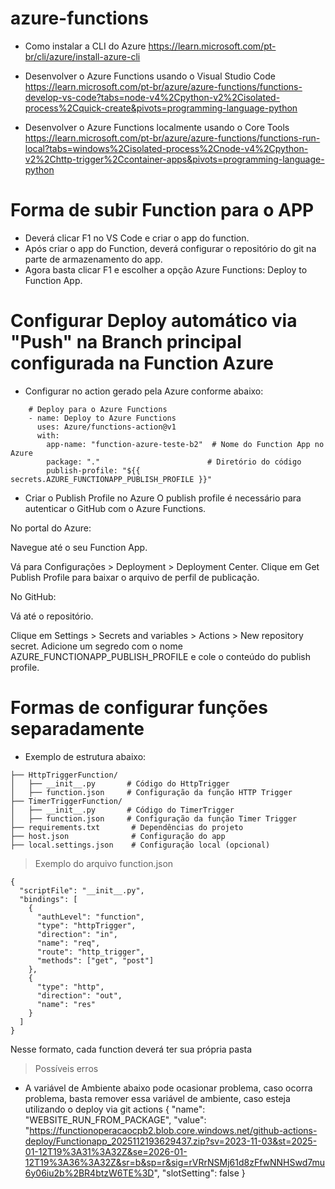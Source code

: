 # azure-functions

- Como instalar a CLI do Azure
https://learn.microsoft.com/pt-br/cli/azure/install-azure-cli

- Desenvolver o Azure Functions usando o Visual Studio Code
https://learn.microsoft.com/pt-br/azure/azure-functions/functions-develop-vs-code?tabs=node-v4%2Cpython-v2%2Cisolated-process%2Cquick-create&pivots=programming-language-python

- Desenvolver o Azure Functions localmente usando o Core Tools
https://learn.microsoft.com/pt-br/azure/azure-functions/functions-run-local?tabs=windows%2Cisolated-process%2Cnode-v4%2Cpython-v2%2Chttp-trigger%2Ccontainer-apps&pivots=programming-language-python

# Forma de subir Function para o APP
 - Deverá clicar F1 no VS Code e criar o app do function.
 - Após criar o app do Function, deverá configurar o repositório do git na parte de armazenamento do app.
 - Agora basta clicar F1 e escolher a opção Azure Functions: Deploy to Function App.

# Configurar Deploy automático via "Push" na Branch principal configurada na Function Azure

- Configurar no action gerado pela Azure conforme abaixo:
```
    # Deploy para o Azure Functions
    - name: Deploy to Azure Functions
      uses: Azure/functions-action@v1
      with:
        app-name: "function-azure-teste-b2"  # Nome do Function App no Azure
        package: "."                        # Diretório do código
        publish-profile: "${{ secrets.AZURE_FUNCTIONAPP_PUBLISH_PROFILE }}"
```

- Criar o Publish Profile no Azure
O publish profile é necessário para autenticar o GitHub com o Azure Functions.

No portal do Azure:

Navegue até o seu Function App.

Vá para Configurações > Deployment > Deployment Center.
Clique em Get Publish Profile para baixar o arquivo de perfil de publicação.

No GitHub:

Vá até o repositório.

Clique em Settings > Secrets and variables > Actions > New repository secret.
Adicione um segredo com o nome AZURE_FUNCTIONAPP_PUBLISH_PROFILE e cole o conteúdo do publish profile.

# Formas de configurar funções separadamente
 - Exemplo de estrutura abaixo:
```
├── HttpTriggerFunction/
│   ├── __init__.py       # Código do HttpTrigger
│   ├── function.json     # Configuração da função HTTP Trigger
├── TimerTriggerFunction/
│   ├── __init__.py       # Código do TimerTrigger
│   ├── function.json     # Configuração da função Timer Trigger
├── requirements.txt       # Dependências do projeto
├── host.json              # Configuração do app
├── local.settings.json    # Configuração local (opcional)
```

> Exemplo do arquivo function.json
```
{
  "scriptFile": "__init__.py",
  "bindings": [
    {
      "authLevel": "function",
      "type": "httpTrigger",
      "direction": "in",
      "name": "req",
      "route": "http_trigger",
      "methods": ["get", "post"]
    },
    {
      "type": "http",
      "direction": "out",
      "name": "res"
    }
  ]
}
```

Nesse formato, cada function deverá ter sua própria pasta

> Possíveis erros
- A variável de Ambiente abaixo pode ocasionar problema, caso ocorra problema, basta remover essa variável de ambiente, caso esteja utilizando o deploy via git actions
{
    "name": "WEBSITE_RUN_FROM_PACKAGE",
    "value": "https://functionoperacaocpb2.blob.core.windows.net/github-actions-deploy/Functionapp_2025112193629437.zip?sv=2023-11-03&st=2025-01-12T19%3A31%3A32Z&se=2026-01-12T19%3A36%3A32Z&sr=b&sp=r&sig=rVRrNSMj61d8zFfwNNHSwd7mu6y06iu2b%2BR4btzW6TE%3D",
    "slotSetting": false
}
